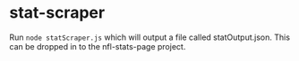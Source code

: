 # stat-scraper

Run `node statScraper.js` which will output a file called statOutput.json. This can be dropped in to the nfl-stats-page project.
